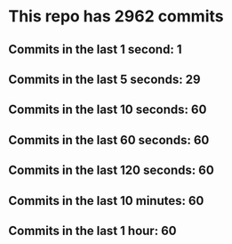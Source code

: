 # This repo has 2962 commits

## Commits in the last 1 second: 1
## Commits in the last 5 seconds: 29
## Commits in the last 10 seconds: 60
## Commits in the last 60 seconds: 60
## Commits in the last 120 seconds: 60
## Commits in the last 10 minutes: 60
## Commits in the last 1 hour: 60
